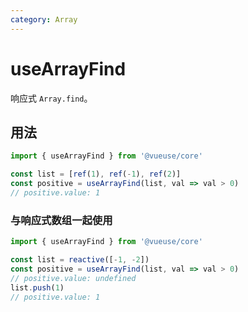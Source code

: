 ```yaml
---
category: Array
---
```


# useArrayFind

响应式 `Array.find`。

## 用法

```ts
import { useArrayFind } from '@vueuse/core'

const list = [ref(1), ref(-1), ref(2)]
const positive = useArrayFind(list, val => val > 0)
// positive.value: 1
```

### 与响应式数组一起使用

```ts
import { useArrayFind } from '@vueuse/core'

const list = reactive([-1, -2])
const positive = useArrayFind(list, val => val > 0)
// positive.value: undefined
list.push(1)
// positive.value: 1
```
